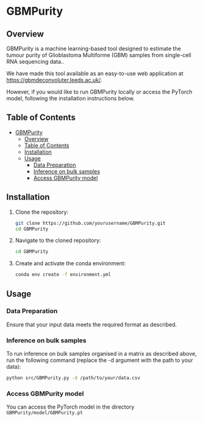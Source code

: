 # GBMPurity

## Overview
GBMPurity is a machine learning-based tool designed to estimate the tumour purity of Glioblastoma Multiforme (GBM) samples from single-cell RNA sequencing data..

We have made this tool available as an easy-to-use web application at https://gbmdeconvoluter.leeds.ac.uk/.

However, if you would like to run GBMPurity locally or access the PyTorch model, following the installation instructions below.

## Table of Contents
- [GBMPurity](#gbmpurity)
  - [Overview](#overview)
  - [Table of Contents](#table-of-contents)
  - [Installation](#installation)
  - [Usage](#usage)
    - [Data Preparation](#data-preparation)
    - [Inference on bulk samples](#inference-on-bulk-samples)
    - [Access GBMPurity model](#access-gbmpurity-model)


## Installation

1. Clone the repository:
    ```bash
    git clone https://github.com/yourusername/GBMPurity.git
    cd GBMPurity
    ```

2. Navigate to the cloned repository:
    ```bash
    cd GBMPurity
    ```

3. Create and activate the conda environment:
    ```bash
    conda env create -f environment.yml
    ```


## Usage
### Data Preparation
Ensure that your input data meets the required format as described.

### Inference on bulk samples
To run inference on bulk samples organised in a matrix as described above, run the following command (replace the -d argument with the path to your data):
```bash
python src/GBMPurity.py -d /path/to/your/data.csv
```
### Access GBMPurity model
You can access the PyTorch model in the directory ```GBMPurity/model/GBMPurity.pt```
